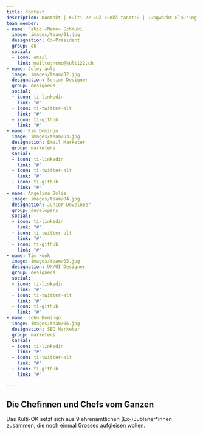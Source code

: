 ```yaml
---
title: Kontakt
description: Kontakt | Kulti 22 «Dä Funkä tanzt!» | Jungwacht Blauring Schweiz
team_member:
- name: Fabio «Nemo» Schmuki
  image: images/team/01.jpg
  designation: Co-Präsident
  group: ok
  social:
  - icon: email
    link: mailto:nemo@kulti22.ch
- name: Juley anle
  image: images/team/02.jpg
  designation: Senior Designer
  group: designers
  social:
  - icon: ti-linkedin
    link: "#"
  - icon: ti-twitter-alt
    link: "#"
  - icon: ti-github
    link: "#"
- name: Kim Domingo
  image: images/team/03.jpg
  designation: Email Marketer
  group: marketers
  social:
  - icon: ti-linkedin
    link: "#"
  - icon: ti-twitter-alt
    link: "#"
  - icon: ti-github
    link: "#"
- name: Angelina Jolie
  image: images/team/04.jpg
  designation: Junior Developer
  group: developers
  social:
  - icon: ti-linkedin
    link: "#"
  - icon: ti-twitter-alt
    link: "#"
  - icon: ti-github
    link: "#"
- name: Tim kook
  image: images/team/05.jpg
  designation: UX/UI Designer
  group: designers
  social:
  - icon: ti-linkedin
    link: "#"
  - icon: ti-twitter-alt
    link: "#"
  - icon: ti-github
    link: "#"
- name: John Domingo
  image: images/team/06.jpg
  designation: SEO Marketer
  group: marketers
  social:
  - icon: ti-linkedin
    link: "#"
  - icon: ti-twitter-alt
    link: "#"
  - icon: ti-github
    link: "#"

---
```

## Die Chefinnen und Chefs vom Ganzen

Das Kulti-OK setzt sich aus 9 ehrenamtlichen (Ex-)Jublaner*innen zusammen, die noch einmal Grosses aufgleisen wollen.